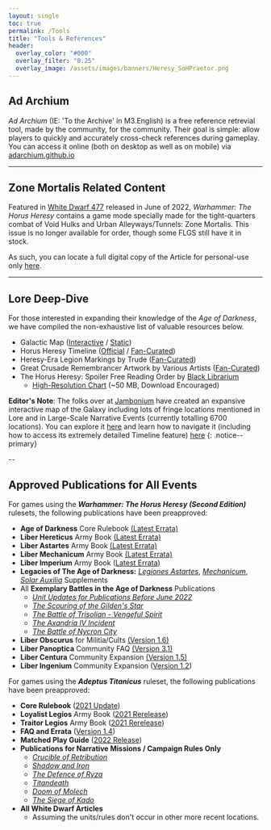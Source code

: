 ```yaml
---
layout: single
toc: true
permalink: /Tools
title: "Tools & References"
header:
  overlay_color: "#000"
  overlay_filter: "0.25"
  overlay_image: /assets/images/banners/Heresy_SoHPraetor.png
---
```


## Ad Archium
*Ad Archium* (IE: 'To the Archive' in M3.English) is a free reference retrevial tool, made by the community, for the community. Their goal is simple: allow players to quickly and accurately cross-check references during gameplay. You can access it online (both on desktop as well as on mobile) via [adarchium.github.io](https://adarchium.github.io/)

---

## Zone Mortalis Related Content

Featured in [White Dwarf 477](https://www.warhammer-community.com/2022/06/08/white-dwarf-477-preview-the-world-eaters-kill-maim-and-burn-with-brutal-new-rules/) released in June of 2022, *Warhammer: The Horus Heresy* contains a game mode specially made for the tight-quarters combat of Void Hulks and Urban Alleyways/Tunnels: Zone Mortalis. This issue is no longer available for order, though some FLGS still have it in stock.

As such, you can locate a full digital copy of the Article for personal-use only [here](https://drive.google.com/file/d/1WQDUWdgltW9QsNQEVFkxYnxluOtCZ7vw/view?usp=share_link).

---

## Lore Deep-Dive
For those interested in expanding their knowledge of the *Age of Darkness*, we have compiled the non-exhaustive list of valuable resources below.
- Galactic Map ([Interactive](https://thehorusheresy.com/explore-the-galaxy) / [Static](https://drive.google.com/file/d/1LECgF8lT3RWzJ9v6mb0910rVONcsLswX/view?usp=share_link))
- Horus Heresy Timeline ([Official](https://thehorusheresy.com/explore-the-galaxy) / [Fan-Curated](https://wh40k.lexicanum.com/wiki/Horus_Heresy_Timeline))
- Heresy-Era Legion Markings by Trude ([Fan-Curated](https://docs.google.com/spreadsheets/d/1-7sEO9C63WV0iVPMeWkzf4KmuAEWY6soyJfW0-51H2Y/edit?usp=share_link))
- Great Crusade Remembrancer Artwork by Various Artists ([Fan-Curated](https://docs.google.com/spreadsheets/d/1-7sEO9C63WV0iVPMeWkzf4KmuAEWY6soyJfW0-51H2Y/edit?usp=share_link))
- The Horus Heresy: Spoiler Free Reading Order by [Black Librarium](https://twitter.com/blacklibrarium)
  - [High-Resolution Chart](https://i.ibb.co/gjSnS1C/Horus-Heresy-Spoiler-Free-Reading-Order-V3-0-VO-nomessage.png) (~50 MB, Download Encouraged)

**Editor's Note**: The folks over at [Jambonium](https://jambonium.co.uk/horus-heresy-map-project/) have created an expansive interactive map of the Galaxy including lots of fringe locations mentioned in Lore and in Large-Scale Narrative Events (currently totalling 6700 locations). You can explore it [here](https://jambonium.co.uk/40kmap/) and learn how to navigate it (including how to access its extremely detailed Timeline feature) [here](https://jambonium.co.uk/2022/01/final-version-of-the-40k-map/)
{: .notice--primary}

--

## Approved Publications for All Events

For games using the ***Warhammer: The Horus Heresy (Second Edition)*** rulesets, the following publications have been preapproved: 
- **Age of Darkness** Core Rulebook [(Latest Errata)](https://www.warhammer-community.com/wp-content/uploads/2022/09/OP2GmimgEkrpS9xK.pdf)
- **Liber Hereticus** Army Book [(Latest Errata)](https://www.warhammer-community.com/wp-content/uploads/2022/09/yPxvcNBwok6C9Wb0.pdf)
- **Liber Astartes** Army Book [(Latest Errata)](https://www.warhammer-community.com/wp-content/uploads/2022/09/W5j7BzUZIWTnwRs1.pdf)
- **Liber Mechanicum** Army Book [(Latest Errata)](https://www.warhammer-community.com/wp-content/uploads/2022/09/RQ0Pcrm0LJB5BwSG.pdf)
- **Liber Imperium** Army Book ([Latest Errata](https://www.warhammer-community.com/wp-content/uploads/2022/12/RzqORfCDMTOigWdP.pdf))
- **Legacies of The Age of Darkness:** [*Legiones Astartes*](https://www.warhammer-community.com/wp-content/uploads/2022/09/RZRGS5ADYjwUb7Ry.pdf), [*Mechanicum*](https://www.warhammer-community.com/wp-content/uploads/2022/09/WJKYil2FehoZxrD9.pdf), [*Solar Auxilia*](https://www.warhammer-community.com/wp-content/uploads/2022/12/sWDrsyXpKZHZ4LIt.pdf) Supplements
- All **Exemplary Battles in the Age of Darkness** Publications
  - [*Unit Updates for Publications Before June 2022*](https://www.warhammer-community.com/wp-content/uploads/2022/09/n10JM7pGRr4EyfIh.pdf)
  - [*The Scouring of the Gilden's Star*](https://www.warhammer-community.com/wp-content/uploads/2022/06/TLbrp4me5GEfL37Q.pdf)
  - [*The Battle of Trisolian - Vengeful Spirit*](https://www.warhammer-community.com/wp-content/uploads/2022/07/6i9CeSwKmbWmzac4.pdf)
  - [*The Axandria IV Incident*](https://www.warhammer-community.com/wp-content/uploads/2022/09/3mVvZrTG9XOWeVxv.pdf)
  - [*The Battle of Nycron City*](https://www.warhammer-community.com/wp-content/uploads/2022/11/tY1xCtj3G3KDp1KS.pdf)
- **Liber Obscurus** for Militia/Cults [(Version 1.6)](https://drive.google.com/file/d/1kB9J8bAtwBA14Tsrg1EPPNUgiUakaY6X/view?usp=sharing)
- **Liber Panoptica** Community FAQ [(Version 3.1)](https://hh-ageofdarkness.itch.io/liberpanoptica)
- **Liber Centura** Community Expansion [(Version 1.5)](https://hh-ageofdarkness.itch.io/libercentura)
- **Liber Ingenium** Community Expansion ([Version 1.2](https://hh-ageofdarkness.itch.io/liberingenium))

For games using the ***Adeptus Titanicus*** ruleset, the following publications have been preapproved:
- **Core Rulebook** ([2021 Update](https://www.games-workshop.com/en-US/Adeptus-Titanicus-Rulebook-2021))
- **Loyalist Legios** Army Book ([2021 Rerelease](https://www.games-workshop.com/en-US/Adeptus-Titanicus-Loyalist-Legios-2021))
- **Traitor Legios** Army Book ([2021 Rerelease](https://www.games-workshop.com/en-US/adeptus-titanicus-traitor-legios-2021))
- **FAQ and Errata** ([Version 1.4](https://www.warhammer-community.com/wp-content/uploads/2022/05/x1kCws4HqSQwI9YH.pdf))
- **Matched Play Guide** ([2022 Release](https://www.games-workshop.com/en-US/at-matched-play-guide-eng-2022))
- **Publications for Narrative Missions / Campaign Rules Only**
  - [*Crucible of Retribution*](https://www.games-workshop.com/en-US/Adeptus-Titanicus-Crucible-of-Retribution-2020)
  - [*Shadow and Iron*](https://www.games-workshop.com/en-US/Adeptus-Titanicus-Shadow-And-Iron-EN-2020)
  - [*The Defence of Ryza*](https://www.games-workshop.com/en-US/Adeptus-Titanicus-Defence-Of-Ryza-2020)
  - [*Titandeath*](https://www.games-workshop.com/en-US/Titandeath-sb-2019)
  - [*Doom of Molech*](https://www.games-workshop.com/en-US/Adeptus-Titanicus-Doom-Of-Molech-EN-2019)
  - [*The Siege of Kado*](https://www.warhammer-community.com/wp-content/uploads/2022/05/x1kCws4HqSQwI9YH.pdf)
- **All White Dwarf Articles**
  - Assuming the units/rules don't occur in other more recent locations.